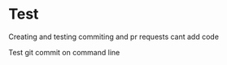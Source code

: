 # Test

Creating and testing commiting and pr requests
cant add code

Test git commit on command line
